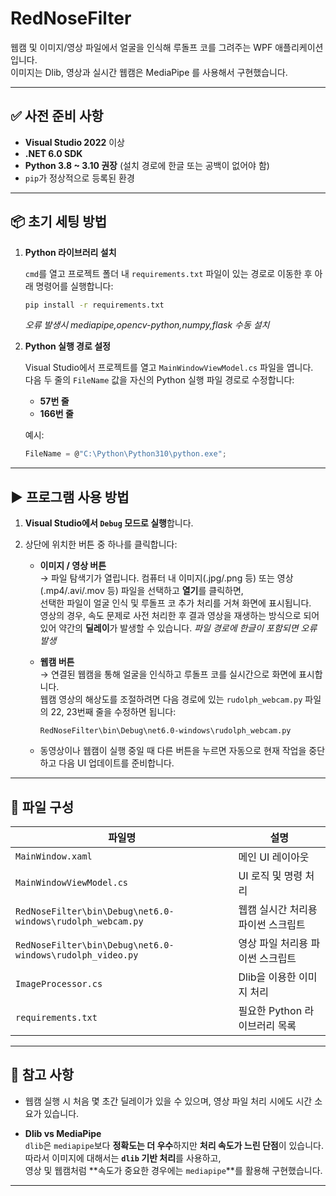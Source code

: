 # RedNoseFilter

웹캠 및 이미지/영상 파일에서 얼굴을 인식해 루돌프 코를 그려주는 WPF 애플리케이션입니다.  
이미지는 Dlib, 영상과 실시간 웹캠은 MediaPipe 를 사용해서 구현했습니다.  

---

## ✅ 사전 준비 사항

- **Visual Studio 2022** 이상
- **.NET 6.0 SDK**
- **Python 3.8 ~ 3.10 권장** (설치 경로에 한글 또는 공백이 없어야 함)
- `pip`가 정상적으로 등록된 환경

---

## 📦 초기 세팅 방법

1. **Python 라이브러리 설치**

   `cmd`를 열고 프로젝트 폴더 내 `requirements.txt` 파일이 있는 경로로 이동한 후 아래 명령어를 실행합니다:

   ```cmd
   pip install -r requirements.txt
   ```
   *오류 발생시 mediapipe,opencv-python,numpy,flask 수동 설치*

2. **Python 실행 경로 설정**

   Visual Studio에서 프로젝트를 열고 `MainWindowViewModel.cs` 파일을 엽니다.  
   다음 두 줄의 `FileName` 값을 자신의 Python 실행 파일 경로로 수정합니다:

   - **57번 줄**
   - **166번 줄**

   예시:
   ```csharp
   FileName = @"C:\Python\Python310\python.exe";
   ```

---

## ▶️ 프로그램 사용 방법

1. **Visual Studio에서 `Debug` 모드로 실행**합니다.

2. 상단에 위치한 버튼 중 하나를 클릭합니다:

   - **이미지 / 영상 버튼**  
     → 파일 탐색기가 열립니다. 컴퓨터 내 이미지(.jpg/.png 등) 또는 영상(.mp4/.avi/.mov 등) 파일을 선택하고 **열기**를 클릭하면,  
     선택한 파일이 얼굴 인식 및 루돌프 코 추가 처리를 거쳐 화면에 표시됩니다.  
     영상의 경우, 속도 문제로 사전 처리한 후 결과 영상을 재생하는 방식으로 되어 있어 약간의 **딜레이**가 발생할 수 있습니다.
     *파일 경로에 한글이 포함되면 오류 발생*

   - **웹캠 버튼**  
     → 연결된 웹캠을 통해 얼굴을 인식하고 루돌프 코를 실시간으로 화면에 표시합니다.  
     웹캠 영상의 해상도를 조절하려면 다음 경로에 있는 `rudolph_webcam.py` 파일의 22, 23번째 줄을 수정하면 됩니다:

     ```
     RedNoseFilter\bin\Debug\net6.0-windows\rudolph_webcam.py
     ```

   - 동영상이나 웹캠이 실행 중일 때 다른 버튼을 누르면 자동으로 현재 작업을 중단하고 다음 UI 업데이트를 준비합니다.

---

## 📁 파일 구성

| 파일명 | 설명 |
|--------|------|
| `MainWindow.xaml` | 메인 UI 레이아웃 |
| `MainWindowViewModel.cs` | UI 로직 및 명령 처리 |
| `RedNoseFilter\bin\Debug\net6.0-windows\rudolph_webcam.py` | 웹캠 실시간 처리용 파이썬 스크립트 |
| `RedNoseFilter\bin\Debug\net6.0-windows\rudolph_video.py` | 영상 파일 처리용 파이썬 스크립트 |
| `ImageProcessor.cs` | Dlib을 이용한 이미지 처리 |
| `requirements.txt` | 필요한 Python 라이브러리 목록 |

---

## 📌 참고 사항

- 웹캠 실행 시 처음 몇 초간 딜레이가 있을 수 있으며, 영상 파일 처리 시에도 시간 소요가 있습니다.

- **Dlib vs MediaPipe**  
  `dlib`은 `mediapipe`보다 **정확도는 더 우수**하지만 **처리 속도가 느린 단점**이 있습니다.  
  따라서 이미지에 대해서는 **`dlib` 기반 처리**를 사용하고,  
  영상 및 웹캠처럼 **속도가 중요한 경우에는 `mediapipe`**를 활용해 구현했습니다.

---
